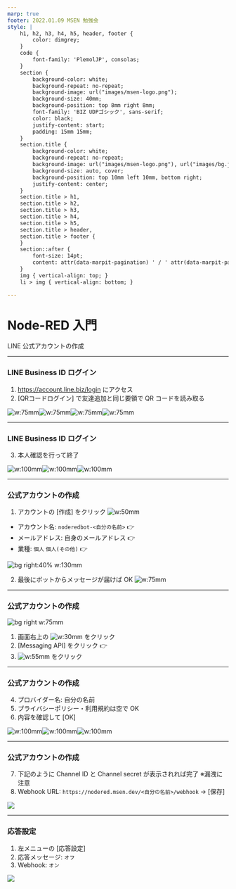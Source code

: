 ```yaml
---
marp: true
footer: 2022.01.09 MSEN 勉強会
style: |
    h1, h2, h3, h4, h5, header, footer {
        color: dimgrey;
    }
    code {
        font-family: 'PlemolJP', consolas;
    }
    section {
        background-color: white;
        background-repeat: no-repeat;
        background-image: url("images/msen-logo.png");
        background-size: 40mm;
        background-position: top 8mm right 8mm;
        font-family: 'BIZ UDPゴシック', sans-serif;
        color: black;
        justify-content: start;
        padding: 15mm 15mm;
    }
    section.title {
        background-color: white;
        background-repeat: no-repeat;
        background-image: url("images/msen-logo.png"), url("images/bg.jpg");
        background-size: auto, cover;
        background-position: top 10mm left 10mm, bottom right;
        justify-content: center;
    }
    section.title > h1,
    section.title > h2,
    section.title > h3,
    section.title > h4,
    section.title > h5,
    section.title > header,
    section.title > footer {
    }
    section::after {
        font-size: 14pt;
        content: attr(data-marpit-pagination) ' / ' attr(data-marpit-pagination-total);
    }
    img { vertical-align: top; }
    li > img { vertical-align: bottom; }

---
```

<!-- _class: title -->

# Node-RED 入門

LINE 公式アカウントの作成

---
<!-- paginate: true -->

### LINE Business ID ログイン

1. https://account.line.biz/login にアクセス
2. [QRコードログイン] で友達追加と同じ要領で QR コードを読み取る

![w:75mm](images/line-biz-account/1.png)![w:75mm](images/line-biz-account/ss_20220109_073048.png)![w:75mm](images/line-biz-account/Screenshot_20220109-073114~2.png)![w:75mm](images/line-biz-account/Screenshot_20220109-073200~2.png)

---

### LINE Business ID ログイン

3. 本人確認を行って終了

![w:100mm](images/line-biz-account/Screenshot_20220109-073209~2.png)![w:100mm](images/line-biz-account/ss_20220109_073226.png)![w:100mm](images/line-biz-account/Screenshot_20220109-073218~2.png)

---

### 公式アカウントの作成

1. アカウントの [作成] をクリック ![w:50mm](images/line-biz-account/ss_20220109_073553.png)

- アカウント名: `noderedbot-<自分の名前>` 👉
- メールアドレス: 自身のメールアドレス 👉
- 業種: `個人` `個人(その他)` 👉

![bg right:40% w:130mm](images/line-biz-account/ss_20220109_073438.png)

2. 最後にボットからメッセージが届けば OK
![w:75mm](images/line-biz-account/Screenshot_20220109-073515~2.png)

---

### 公式アカウントの作成

![bg right w:75mm](images/line-biz-account/ss_20220109_073712.png)

1. 画面右上の ![w:30mm](images/line-biz-account/ss_20220109_073703.png) をクリック
2. [Messaging API] をクリック 👉
3. ![w:55mm](images/line-biz-account/ss_20220109_073734.png) をクリック

---

### 公式アカウントの作成

4. プロバイダー名: 自分の名前
5. プライバシーポリシー・利用規約は空で OK
6. 内容を確認して [OK]

![w:100mm](images/line-biz-account/ss_20220109_073809.png)![w:100mm](images/line-biz-account/ss_20220109_073826.png)![w:100mm](images/line-biz-account/ss_20220109_073833.png)

---

### 公式アカウントの作成

7. 下記のように Channel ID と Channel secret が表示されれば完了
※漏洩に注意
8. Webhook URL: `https://nodered.msen.dev/<自分の名前>/webhook` → [保存]

![](images/line-biz-account/ss_20220109_091135.png)

---

### 応答設定

1. 左メニューの [応答設定]
2. 応答メッセージ: `オフ`
3. Webhook: `オン`

![](images/line-biz-account/ss_20220109_101442.png)
